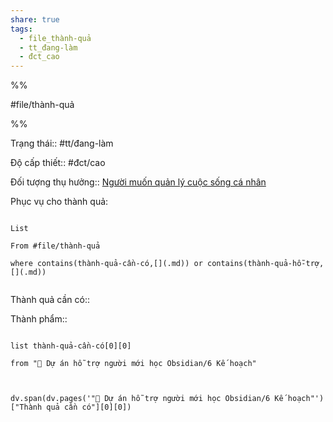 ```yaml
---  
share: true  
tags:  
  - file_thành-quả  
  - tt_đang-làm  
  - đct_cao  
---  
```

  
%%  
#file/thành-quả  
%%  
Trạng thái:: #tt/đang-làm  
Độ cấp thiết:: #đct/cao  
Đối tượng thụ hưởng:: [Người muốn quản lý cuộc sống cá nhân](../../4%20C%C3%A1c%20b%C3%AAn%20li%C3%AAn%20quan/Lo%E1%BA%A1i%20%C4%91%E1%BB%91i%20t%C6%B0%E1%BB%A3ng/Theo%20nhu%20c%E1%BA%A7u/Ng%C6%B0%E1%BB%9Di%20mu%E1%BB%91n%20qu%E1%BA%A3n%20l%C3%BD%20cu%E1%BB%99c%20s%E1%BB%91ng%20c%C3%A1%20nh%C3%A2n.md)  
  
Phục vụ cho thành quả:  
```dataview  
List   
From #file/thành-quả   
where contains(thành-quả-cần-có,[](.md)) or contains(thành-quả-hỗ-trợ,[](.md))   
```  
Thành quả cần có::   
  
Thành phẩm::   
  
  
```dataview  
list thành-quả-cần-có[0][0]   
from "📐 Dự án hỗ trợ người mới học Obsidian/6 Kế hoạch"   
```  
  
```dataviewjs  
dv.span(dv.pages('"📐 Dự án hỗ trợ người mới học Obsidian/6 Kế hoạch"')["Thành quả cần có"][0][0])  
```  
